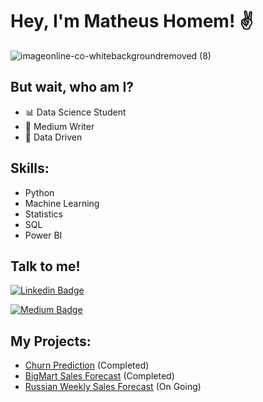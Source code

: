 # Hey, I'm Matheus Homem! ✌

![imageonline-co-whitebackgroundremoved (8)](https://user-images.githubusercontent.com/48516350/117138927-08cdf080-ad82-11eb-8d78-a44a099bf8a4.png)

## But wait, who am I?
 - 📊 Data Science Student
 - 📝 Medium Writer
 - 🚀 Data Driven

## Skills:
 - Python
 - Machine Learning
 - Statistics
 - SQL
 - Power BI

## Talk to me!

[![Linkedin Badge](https://img.shields.io/badge/linkedin%20-%230077B5.svg?&style=for-the-badge&logo=linkedin&logoColor=white&link=https://www.linkedin.com/in/matheus-homem)](https://www.linkedin.com/in/matheus-homem)

[![Medium Badge](https://img.shields.io/badge/Medium-12100E?style=for-the-badge&logo=medium&logoColor=white&link=https://medium.com/dos-dados-à-ciência)](https://medium.com/dos-dados-à-ciência)

## My Projects:

- [Churn Prediction](https://github.com/Matheus-Homem/churn-project) (Completed)
- [BigMart Sales Forecast](https://github.com/Matheus-Homem/bigmart-sales-forecasting) (Completed)
- [Russian Weekly Sales Forecast](https://github.com/Matheus-Homem/russian_weekly_sales) (On Going)
